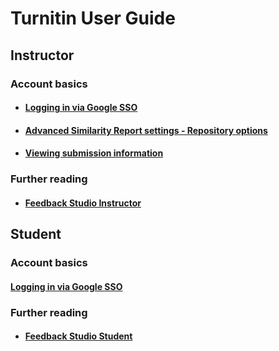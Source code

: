 # Turnitin User Guide

## Instructor

### Account basics

- #### [Logging in via Google SSO](https://help.turnitin.com/feedback-studio/turnitin-website/instructor/account-basics/logging-in-via-google-sso-instructor.htm)

- #### [Advanced Similarity Report settings - Repository options](https://bit.ly/33P3uAe)

- #### [Viewing submission information](https://help.turnitin.com/feedback-studio/turnitin-website/instructor/assignment-management/viewing-submission-information.htm)

### Further reading

- #### [Feedback Studio Instructor](https://help.turnitin.com/feedback-studio/turnitin-website/instructor/instructor-category.htm)

## Student

### Account basics

#### [Logging in via Google SSO](https://help.turnitin.com/feedback-studio/turnitin-website/student/account-basics/logging-in-via-google-sso-student.htm)

### Further reading

- #### [Feedback Studio Student](https://help.turnitin.com/feedback-studio/turnitin-website/student/student-category.htm)
  